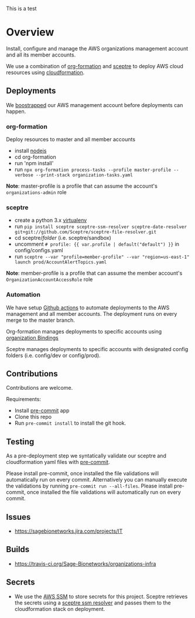 This is a test
# Overview
Install, configure and manage the AWS organizations management account
and all its member accounts.

We use a combination of [org-formation][1] and [sceptre][2] to deploy AWS cloud resources
using [cloudformation][4].

## Deployments
We [boostrapped](./org-formation/000-bootstrap/README.md)
our AWS management account before deployments can happen.

### org-formation

Deploy resources to master and all member accounts

* install [nodejs][3]
* cd org-formation
* run 'npm install'
* run `npx org-formation process-tasks --profile master-profile --verbose --print-stack organization-tasks.yaml`

__Note__: master-profile is a profile that can assume the account's `organizations-admin` role

### sceptre

* create a python 3.x [virtualenv](https://packaging.python.org/guides/installing-using-pip-and-virtual-environments/)
* run `pip install sceptre sceptre-ssm-resolver sceptre-date-resolver git+git://github.com/Sceptre/sceptre-file-resolver.git`
* cd sceptre/_folder_  (i.e. sceptre/sandbox)
* uncomment `# profile: {{ var.profile | default("default") }}` in config/configs.yaml
* run `sceptre --var "profile=member-profile" --var "region=us-east-1" launch prod/AccountAlertTopics.yaml`

__Note__: member-profile is a profile that can assume the member account's `OrganizationAccountAccessRole` role

### Automation
We have setup [Github actions](https://github.com/Sage-Bionetworks-IT/organizations-infra/actions) to automate
deployments to the AWS management and all member accounts. The deployment runs on every merge to the master branch.

Org-formation manages deployments to specific accounts using
[organization Bindings](https://github.com/org-formation/org-formation-cli/blob/master/docs/cloudformation-resources.md#organizationbinding-where-to-create-which-resource)

Sceptre manages deployments to specific accounts with designated config folders (i.e. config/dev or config/prod).


## Contributions
Contributions are welcome.

Requirements:
* Install [pre-commit](https://pre-commit.com/#install) app
* Clone this repo
* Run `pre-commit install` to install the git hook.

## Testing
As a pre-deployment step we syntatically validate our sceptre and
cloudformation yaml files with [pre-commit](https://pre-commit.com).

Please install pre-commit, once installed the file validations will
automatically run on every commit.  Alternatively you can manually
execute the validations by running `pre-commit run --all-files`.
Please install pre-commit, once installed the file validations will
automatically run on every commit.

## Issues
* https://sagebionetworks.jira.com/projects/IT

## Builds
* https://travis-ci.org/Sage-Bionetworks/organizations-infra

## Secrets
* We use the [AWS SSM](https://docs.aws.amazon.com/systems-manager/latest/userguide/systems-manager-paramstore.html)
to store secrets for this project.  Sceptre retrieves the secrets using
a [sceptre ssm resolver](https://github.com/cloudreach/sceptre/tree/v1/contrib/ssm-resolver)
and passes them to the cloudformation stack on deployment.


[1]: https://github.com/org-formation/org-formation-cli
[2]: https://github.com/Sceptre/sceptre
[3]: https://nodejs.org/en/download/package-manager/
[4]: https://docs.aws.amazon.com/AWSCloudFormation/latest/UserGuide/Welcome.html


